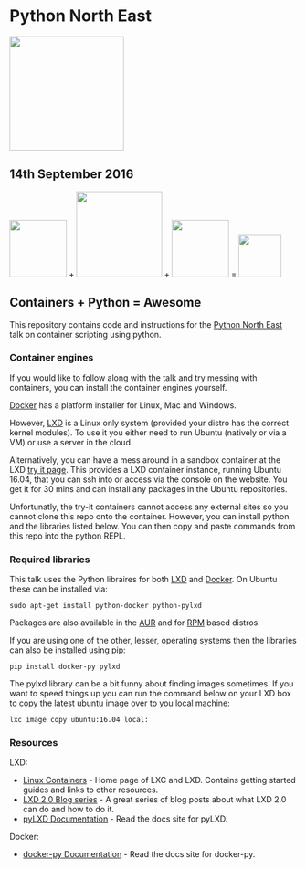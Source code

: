 # Python North East

<img src="http://pythonnortheast.co.uk/color_logo_cmp.png" width="200">

## 14th September 2016

<img src="https://linuxcontainers.org/static/img/containers.png" width="100"> + <img src="https://d3nmt5vlzunoa1.cloudfront.net/phpstorm/files/2015/10/large_v-trans.png" width="150"> +  <img src="https://www.python.org/static/opengraph-icon-200x200.png" width="100"> =  <img src="http://i2.kym-cdn.com/photos/images/original/000/869/487/ccf.png" width="75">

## Containers + Python = Awesome

This repository contains code and instructions for the [Python North East](http://pythonnortheast.co.uk/) talk on container scripting using python.

### Container engines

If you would like to follow along with the talk and try messing with containers, you can install the container engines yourself.

[Docker](https://www.docker.com/products/docker) has a platform installer for Linux, Mac and Windows.

However, [LXD](https://linuxcontainers.org/lxd/) is a Linux only system (provided your distro has the correct kernel modules). To use it you either need to run Ubuntu (natively or via a VM) or use a server in the cloud.

Alternatively, you can have a mess around in a sandbox container at the LXD [try it page](https://linuxcontainers.org/lxd/try-it). This provides a LXD container instance, running Ubuntu 16.04, that you can ssh into or access via the console on the website. You get it for 30 mins and can install any packages in the Ubuntu repositories.

Unfortunatly, the try-it containers cannot access any external sites so you cannot clone this repo onto the container. However, you can install python and the libraries listed below. You can then copy and paste commands from this repo into the python REPL.

### Required libraries

This talk uses the Python libraires for both [LXD](https://github.com/lxc/pylxd) and [Docker](https://github.com/docker/docker-py). On Ubuntu these can be installed via:

    sudo apt-get install python-docker python-pylxd

Packages are also available in the [AUR](https://www.archlinux.org/packages/community/any/python-docker-py/) and for [RPM](https://www.rpmfind.net/linux/rpm2html/search.php?query=python-docker-py) based distros.

If you are using one of the other, lesser, operating systems then the libraries can also be installed using pip:

    pip install docker-py pylxd

The pylxd library can be a bit funny about finding images sometimes. If you want to speed things up you can run the command below on your LXD box to copy the latest ubuntu image over to you local machine:

    lxc image copy ubuntu:16.04 local:

### Resources

LXD:

- [Linux Containers](https://linuxcontainers.org/) - Home page of LXC and LXD. Contains getting started guides and links to other resources.
- [LXD 2.0 Blog series](https://www.stgraber.org/2016/03/11/lxd-2-0-blog-post-series-012/) - A great series of blog posts about what LXD 2.0 can do and how to do it.
- [pyLXD Documentation](https://pylxd.readthedocs.io/en/latest/) - Read the docs site for pyLXD.

Docker:

- [docker-py Documentation](https://docker-py.readthedocs.io/en/latest/) - Read the docs site for docker-py.
